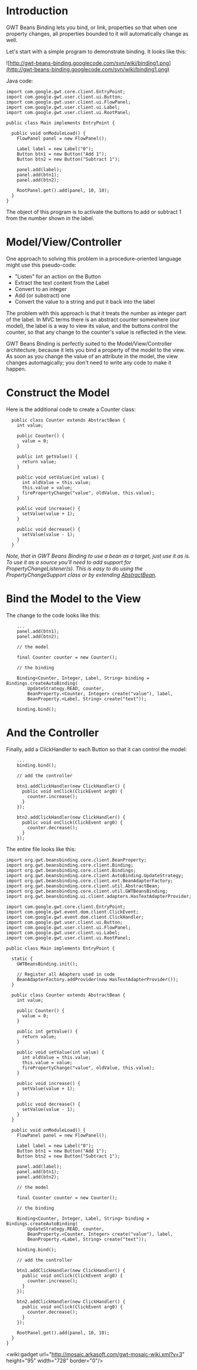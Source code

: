 # Introduction #

GWT Beans Binding lets you bind, or link, properties so that when one property changes, all properties bounded to it will automatically change as well.

Let's start with a simple program to demonstrate binding. It looks like this:

![http://gwt-beans-binding.googlecode.com/svn/wiki/binding1.png](http://gwt-beans-binding.googlecode.com/svn/wiki/binding1.png)

Java code:
```
import com.google.gwt.core.client.EntryPoint;
import com.google.gwt.user.client.ui.Button;
import com.google.gwt.user.client.ui.FlowPanel;
import com.google.gwt.user.client.ui.Label;
import com.google.gwt.user.client.ui.RootPanel;

public class Main implements EntryPoint {

  public void onModuleLoad() {
    FlowPanel panel = new FlowPanel();

    Label label = new Label("0");
    Button btn1 = new Button("Add 1");
    Button btn2 = new Button("Subtract 1");

    panel.add(label);
    panel.add(btn1);
    panel.add(btn2);

    RootPanel.get().add(panel, 10, 10);
  }
}
```

The object of this program is to activate the buttons to add or subtract 1 from the number shown in the label.

# Model/View/Controller #

One approach to solving this problem in a procedure-oriented language might use this pseudo-code:

  * "Listen" for an action on the Button
  * Extract the text content from the Label
  * Convert to an integer
  * Add (or substract) one
  * Convert the value to a string and put it back into the label

The problem with this approach is that it treats the number as integer part of the label. In MVC terms there is an abstract counter somewhere (our model), the label is a way to view its value, and the buttons control the counter, so that any change to the counter's value is reflected in the view.

GWT Beans Binding is perfectly suited to the Model/View/Controller architecture, because it lets you bind a property of the model to the view. As soon as you change the value of an attribute in the model, the view changes automagically; you don't need to write any code to make it happen.

# Construct the Model #

Here is the additional code to create a Counter class:

```
  public class Counter extends AbstractBean {
    int value;

    public Counter() {
      value = 0;
    }

    public int getValue() {
      return value;
    }

    public void setValue(int value) {
      int oldValue = this.value;
      this.value = value;
      firePropertyChange("value", oldValue, this.value);
    }

    public void increase() {
      setValue(value + 1);
    }

    public void decrease() {
      setValue(value - 1);
    }
  }
```

_Note, that in GWT Beans Binding to use a bean as a target, just use it as is. To use it as a source you'll need to add support for PropertyChangeListener(s). This is easy to do using the PropertyChangeSupport class or by extending [AbstractBean](http://code.google.com/p/gwt-beans-binding/source/browse/trunk/src/org/gwt/beansbinding/core/client/util/AbstractBean.java)._

# Bind the Model to the View #

The change to the code looks like this:

```
    ...
    panel.add(btn1);
    panel.add(btn2);

    // the model

    final Counter counter = new Counter();

    // the binding

    Binding<Counter, Integer, Label, String> binding = Bindings.createAutoBinding(
        UpdateStrategy.READ, counter,
        BeanProperty.<Counter, Integer> create("value"), label,
        BeanProperty.<Label, String> create("text"));

    binding.bind();
```

# And the Controller #

Finally, add a ClickHandler to each Button so that it can control the model:

```
    ...
    binding.bind();

    // add the controller

    btn1.addClickHandler(new ClickHandler() {
      public void onClick(ClickEvent arg0) {
        counter.increase();
      }
    });

    btn2.addClickHandler(new ClickHandler() {
      public void onClick(ClickEvent arg0) {
        counter.decrease();
      }
    });
```

The entire file looks like this:

```
import org.gwt.beansbinding.core.client.BeanProperty;
import org.gwt.beansbinding.core.client.Binding;
import org.gwt.beansbinding.core.client.Bindings;
import org.gwt.beansbinding.core.client.AutoBinding.UpdateStrategy;
import org.gwt.beansbinding.core.client.ext.BeanAdapterFactory;
import org.gwt.beansbinding.core.client.util.AbstractBean;
import org.gwt.beansbinding.core.client.util.GWTBeansBinding;
import org.gwt.beansbinding.ui.client.adapters.HasTextAdapterProvider;

import com.google.gwt.core.client.EntryPoint;
import com.google.gwt.event.dom.client.ClickEvent;
import com.google.gwt.event.dom.client.ClickHandler;
import com.google.gwt.user.client.ui.Button;
import com.google.gwt.user.client.ui.FlowPanel;
import com.google.gwt.user.client.ui.Label;
import com.google.gwt.user.client.ui.RootPanel;

public class Main implements EntryPoint {

  static {
    GWTBeansBinding.init();

    // Register all Adapters used in code
    BeanAdapterFactory.addProvider(new HasTextAdapterProvider());
  }

  public class Counter extends AbstractBean {
    int value;

    public Counter() {
      value = 0;
    }

    public int getValue() {
      return value;
    }

    public void setValue(int value) {
      int oldValue = this.value;
      this.value = value;
      firePropertyChange("value", oldValue, this.value);
    }

    public void increase() {
      setValue(value + 1);
    }

    public void decrease() {
      setValue(value - 1);
    }
  }

  public void onModuleLoad() {
    FlowPanel panel = new FlowPanel();

    Label label = new Label("0");
    Button btn1 = new Button("Add 1");
    Button btn2 = new Button("Subtract 1");

    panel.add(label);
    panel.add(btn1);
    panel.add(btn2);

    // the model

    final Counter counter = new Counter();

    // the binding

    Binding<Counter, Integer, Label, String> binding = Bindings.createAutoBinding(
        UpdateStrategy.READ, counter,
        BeanProperty.<Counter, Integer> create("value"), label,
        BeanProperty.<Label, String> create("text"));

    binding.bind();

    // add the controller

    btn1.addClickHandler(new ClickHandler() {
      public void onClick(ClickEvent arg0) {
        counter.increase();
      }
    });

    btn2.addClickHandler(new ClickHandler() {
      public void onClick(ClickEvent arg0) {
        counter.decrease();
      }
    });

    RootPanel.get().add(panel, 10, 10);
  }
}
```

&lt;wiki:gadget url="http://mosaic.arkasoft.com/gwt-mosaic-wiki.xml?v=3" height="95" width="728" border="0"/&gt;